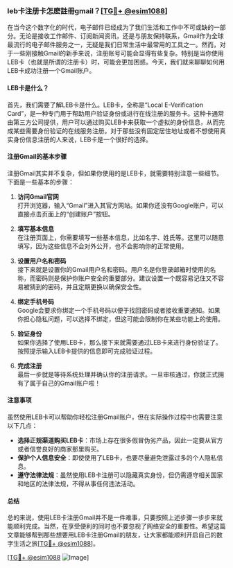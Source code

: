 ### leb卡注册卡怎麽註冊gmail？[[TG💪+ @esim1088](https://t.me/s/esim1088)]

在当今这个数字化的时代，电子邮件已经成为了我们生活和工作中不可或缺的一部分。无论是接收工作邮件、订阅新闻资讯，还是与朋友保持联系，Gmail作为全球最流行的电子邮件服务之一，无疑是我们日常生活中最常用的工具之一。然而，对于一些刚接触Gmail的新手来说，注册账号可能会显得有些复杂。特别是当你使用LEB卡（也就是所谓的注册卡）时，可能会更加困惑。今天，我们就来聊聊如何用LEB卡成功注册一个Gmail账户。

#### LEB卡是什么？

首先，我们需要了解LEB卡是什么。LEB卡，全称是“Local E-Verification Card”，是一种专门用于帮助用户验证身份或进行在线注册的服务卡。这种卡通常由第三方公司提供，用户可以通过购买LEB卡来获取一个虚拟的身份信息，从而完成某些需要身份验证的在线服务注册。对于那些没有固定居住地址或者不想使用真实身份信息注册的人来说，LEB卡是一个很好的选择。

#### 注册Gmail的基本步骤

注册Gmail其实并不复杂，但如果你使用的是LEB卡，就需要特别注意一些细节。下面是一些基本的步骤：

1. **访问Gmail官网**  
   打开浏览器，输入“Gmail”进入其官方网站。如果你还没有Google账户，可以直接点击页面上的“创建账户”按钮。

2. **填写基本信息**  
   在注册页面上，你需要填写一些基本信息，比如名字、姓氏等。这里可以随意填写，因为这些信息不会对外公开，也不会影响你的正常使用。

3. **设置用户名和密码**  
   接下来就是设置你的Gmail用户名和密码。用户名是你登录邮箱时使用的名称，而密码则是保护你账户安全的重要部分。建议设置一个既容易记住又不容易被猜到的密码，并且定期更换以确保安全性。

4. **绑定手机号码**  
   Google会要求你绑定一个手机号码以便于找回密码或者接收重要通知。如果你担心隐私问题，可以选择不绑定，但这可能会限制你在某些功能上的使用。

5. **验证身份**  
   如果你选择了使用LEB卡，那么接下来就需要通过LEB卡来进行身份验证了。按照提示输入LEB卡提供的信息即可完成验证过程。

6. **完成注册**  
   最后一步就是等待系统处理并确认你的注册请求。一旦审核通过，你就正式拥有了属于自己的Gmail账户啦！

#### 注意事项

虽然使用LEB卡可以帮助你轻松注册Gmail账户，但在实际操作过程中也需要注意以下几点：

- **选择正规渠道购买LEB卡**：市场上存在很多假冒伪劣产品，因此一定要从官方或者信誉良好的商家那里购买。
- **保护个人信息安全**：即使使用了LEB卡，也要尽量避免泄露过多的个人隐私信息。
- **遵守法律法规**：虽然使用LEB卡注册可以隐藏真实身份，但仍需遵守相关国家和地区的法律法规，不得从事任何违法活动。

#### 总结

总的来说，使用LEB卡注册Gmail并不是一件难事，只要按照上述步骤一步步来就能顺利完成。当然，在享受便利的同时也不要忽视了网络安全的重要性。希望这篇文章能够帮到那些想要用LEB卡注册Gmail的朋友，让大家都能顺利开启自己的数字生活之旅[[TG💪+ @esim1088](https://t.me/s/esim1088)]。

[[TG💪+ @esim1088](https://t.me/s/esim1088) ![Image](https://i.postimg.cc/4NQfJmqS/Snipaste-2025-05-13-00-14-12.png)]